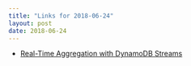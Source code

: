 ```yaml
---
title: "Links for 2018-06-24"
layout: post
date: 2018-06-24
---
```


* [Real-Time Aggregation with DynamoDB Streams](https://medium.com/signiant-engineering/real-time-aggregation-with-dynamodb-streams-f93547cfb244)
